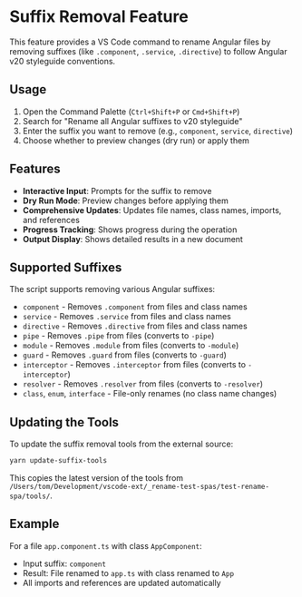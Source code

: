 # Suffix Removal Feature

This feature provides a VS Code command to rename Angular files by removing suffixes (like `.component`, `.service`, `.directive`) to follow Angular v20 styleguide conventions.

## Usage

1. Open the Command Palette (`Ctrl+Shift+P` or `Cmd+Shift+P`)
2. Search for "Rename all Angular suffixes to v20 styleguide"
3. Enter the suffix you want to remove (e.g., `component`, `service`, `directive`)
4. Choose whether to preview changes (dry run) or apply them

## Features

- **Interactive Input**: Prompts for the suffix to remove
- **Dry Run Mode**: Preview changes before applying them
- **Comprehensive Updates**: Updates file names, class names, imports, and references
- **Progress Tracking**: Shows progress during the operation
- **Output Display**: Shows detailed results in a new document

## Supported Suffixes

The script supports removing various Angular suffixes:

- `component` - Removes `.component` from files and class names
- `service` - Removes `.service` from files and class names
- `directive` - Removes `.directive` from files and class names
- `pipe` - Removes `.pipe` from files (converts to `-pipe`)
- `module` - Removes `.module` from files (converts to `-module`)
- `guard` - Removes `.guard` from files (converts to `-guard`)
- `interceptor` - Removes `.interceptor` from files (converts to `-interceptor`)
- `resolver` - Removes `.resolver` from files (converts to `-resolver`)
- `class`, `enum`, `interface` - File-only renames (no class name changes)

## Updating the Tools

To update the suffix removal tools from the external source:

```bash
yarn update-suffix-tools
```

This copies the latest version of the tools from `/Users/tom/Development/vscode-ext/_rename-test-spas/test-rename-spa/tools/`.

## Example

For a file `app.component.ts` with class `AppComponent`:

- Input suffix: `component`
- Result: File renamed to `app.ts` with class renamed to `App`
- All imports and references are updated automatically
